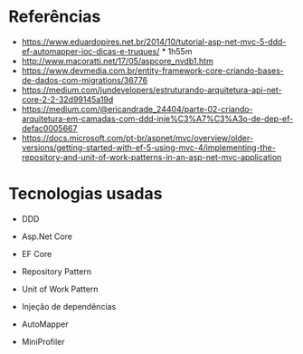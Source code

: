 # Referências

- https://www.eduardopires.net.br/2014/10/tutorial-asp-net-mvc-5-ddd-ef-automapper-ioc-dicas-e-truques/ * 1h55m
- http://www.macoratti.net/17/05/aspcore_nvdb1.htm
- https://www.devmedia.com.br/entity-framework-core-criando-bases-de-dados-com-migrations/36776
- https://medium.com/jundevelopers/estruturando-arquitetura-api-net-core-2-2-32d99145a19d
- https://medium.com/@ericandrade_24404/parte-02-criando-arquitetura-em-camadas-com-ddd-inje%C3%A7%C3%A3o-de-dep-ef-defac0005667
- https://docs.microsoft.com/pt-br/aspnet/mvc/overview/older-versions/getting-started-with-ef-5-using-mvc-4/implementing-the-repository-and-unit-of-work-patterns-in-an-asp-net-mvc-application

# Tecnologias usadas

- DDD
- Asp.Net Core
- EF Core
- Repository Pattern
- Unit of Work Pattern
- Injeção de dependências

- AutoMapper
- MiniProfiler
